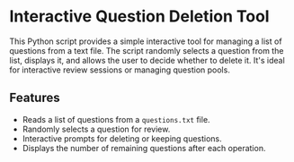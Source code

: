 # Interactive Question Deletion Tool

This Python script provides a simple interactive tool for managing a list of questions from a text file. The script randomly selects a question from the list, displays it, and allows the user to decide whether to delete it. It's ideal for interactive review sessions or managing question pools.

## Features
- Reads a list of questions from a `questions.txt` file.
- Randomly selects a question for review.
- Interactive prompts for deleting or keeping questions.
- Displays the number of remaining questions after each operation.

